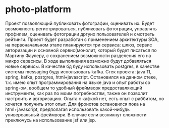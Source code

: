 # photo-platform
Проект позволяющий публиковать фотографии, оценивать их. 
Будет возможность регистрироваться, публиковать фотограции, управлять профилем, оценивать фотограции дргуих пользователей и смотреть рейтинги.
Проект будет разработан с применением архитектуры SOA, на первоначальном этапе планируются три сервиса: шлюз, сервис авторизации и основной сервис(монолит, который будет писаться по Мартину Фаулеру, с сохранением возможности разделения его на микро сервсисы. В ходе выполнения возможно будут добавляться новые сервисы.
В качестве бд буду использовать postgres, в качестве системы messaging буду использовать kafka.
Стек проекта: java 11, spring, kafka, postgres, html+javascript. Остановился на данном стеке, т.к. имею опыт программирования на языке java и опыт работы со spring-ом, вообщем то удобный фреймворк предоставляющий инструменты, как раз по моим потребностям, также он позволит настроить и авторизацию. Опыта с кафкой нет, есть опыт с раббитом, но хочется получить этот опыт. 
Для фронотов остановился пока на html+javascript, предполагая использовать какой-нибудь универсальный фреймворк. В случае если возникнут сложности преключусь на использование jsf или jsp.

